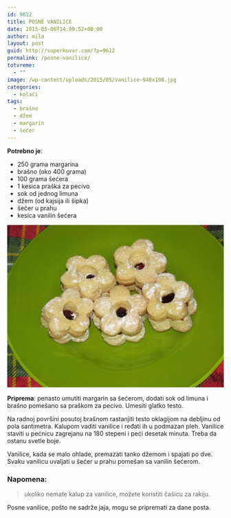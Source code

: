 ```yaml
---
id: 9612
title: POSNE VANILICE
date: 2015-05-06T14:09:52+00:00
author: mila
layout: post
guid: http://superkuvar.com/?p=9612
permalink: /posne-vanilice/
totvreme:
  - ""
image: /wp-content/uploads/2015/05/vanilice-940x198.jpg
categories:
  - kolači
tags:
  - brašno
  - džem
  - margarin
  - šećer
---
```

**Potrebno je**:
* 250 grama margarina  
* brašno (oko 400 grama)  
* 100 grama šećera  
* 1 kesica praška za pecivo  
* sok od jednog limuna  
* džem (od kajsija ili šipka)  
* šećer u prahu  
* kesica vanilin šećera

![Posne vanilice](/wp-content/uploads/2015/05/vanilice-1024x768.jpg)

**Priprema**: penasto umutiti margarin sa šećerom, dodati sok od limuna i brašno pomešano sa praškom za pecivo. Umesiti glatko testo.

Na radnoj površini posutoj brašnom rastanjiti testo oklagijom na debljinu od pola santimetra. Kalupom vaditi vanilice i ređati ih u podmazan pleh. Vanilice staviti u pećnicu zagrejanu na 180 stepeni i peći desetak minuta. Treba da ostanu svetle boje.

Vanilice, kada se malo ohlade, premazati tanko džemom i spajati po dve. Svaku vanilicu uvaljati u šećer u prahu pomešan sa vanilin šećerom.

### Napomena:
> ukoliko nemate kalup za vanilice, možete koristiti čašicu za rakiju.

Posne vanilice, pošto ne sadrže jaja, mogu se pripremati za dane posta.